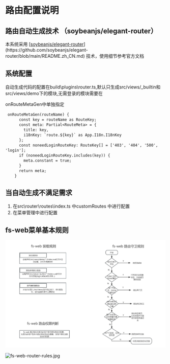 # 路由配置说明

## 路由自动生成技术 （soybeanjs/elegant-router）

本系统采用 [[soybeanjs/elegant-router]([https://https://github.com/soybeanjs/elegant-router/blob/main/README.zh_CN.md](https://github.com/soybeanjs/elegant-router/blob/main/README.zh_CN.md)https://https://github.com/soybeanjs/elegant-router/blob/main/README.zh_CN.md)](https://github.com/soybeanjs/elegant-router/blob/main/README.zh_CN.md) 技术，使用细节参考官方文档

## 系统配置

自动生成代码的配置在build\plugins\router.ts,默认只生成src/views/_builtin和src/views/demo下的模块,无需登录的模块需要在

onRouteMetaGen中单独指定

```
 onRouteMetaGen(routeName) {
      const key = routeName as RouteKey;
      const meta: Partial<RouteMeta> = {
        title: key,
        i18nKey: `route.${key}` as App.I18n.I18nKey
      };
      const noneedLoginRouteKey: RouteKey[] = ['403', '404', '500', 'login'];
      if (noneedLoginRouteKey.includes(key)) {
        meta.constant = true;
      }
      return meta;
    }
```

## 当自动生成不满足需求

1. 在src\router\routes\index.ts 中customRoutes 中进行配置
2. 在菜单管理中进行配置

## fs-web菜单基本规则

![fs-web-router-rules.jpg](../assets/imgs/fs-web-router-rules.jpg)

![fs-web-router-rules.jpg](attachment:4f2a0e493a56c67a0d5ce67a0196e7f3)
